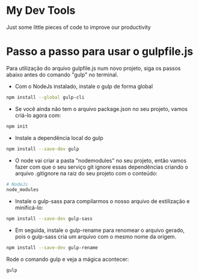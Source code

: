 # My Dev Tools
 Just some little pieces of code to improve our productivity


# Passo a passo para usar o gulpfile.js

Para utilização do arquivo gulpfile.js num novo projeto, siga os passos abaixo antes do comando "gulp" no terminal.

- Com o NodeJs instalado, instale o gulp de forma global
```sh
npm install --global gulp-cli
```

- Se você ainda não tem o arquivo package.json no seu projeto, vamos criá-lo agora com:
```sh
npm init
```
- Instale a dependência local do gulp
```sh
npm install --save-dev gulp
```

- O node vai criar a pasta "nodemodules" no seu projeto, então vamos fazer com que o seu serviço git ignore essas dependências criando o arquivo .gitignore na raiz do seu projeto com o conteúdo:
```sh
# NodeJs
node_modules
```

- Instale o gulp-sass para compilarmos o nosso arquivo de estilização e minificá-lo:
```sh
npm install --save-dev gulp-sass
```
- Em seguida, instale o gulp-rename para renomear o arquivo gerado, pois o gulp-sass cria um arquivo com o mesmo nome da origem.
```sh
npm install --save-dev gulp-rename
```

Rode o comando gulp e veja a mágica acontecer:
```sh
gulp
```
